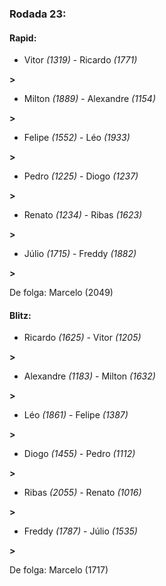 ### Rodada 23:

#### Rapid:

* Vitor *(1319)*     -     Ricardo *(1771)*

 **>** 
* Milton *(1889)*     -     Alexandre *(1154)*

 **>** 
* Felipe *(1552)*     -     Léo *(1933)*

 **>** 
* Pedro *(1225)*     -     Diogo *(1237)*

 **>** 
* Renato *(1234)*     -     Ribas *(1623)*

 **>** 
* Júlio *(1715)*     -     Freddy *(1882)*

 **>** 

De folga: Marcelo (2049)

#### Blitz:

* Ricardo *(1625)*     -     Vitor *(1205)*

 **>** 
* Alexandre *(1183)*     -     Milton *(1632)*

 **>** 
* Léo *(1861)*     -     Felipe *(1387)*

 **>** 
* Diogo *(1455)*     -     Pedro *(1112)*

 **>** 
* Ribas *(2055)*     -     Renato *(1016)*

 **>** 
* Freddy *(1787)*     -     Júlio *(1535)*

 **>** 

De folga: Marcelo (1717)

